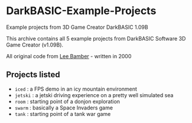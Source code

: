 # DarkBASIC-Example-Projects
Example projects from 3D Game Creator DarkBASIC 1.09B

This archive contains all 5 example projects from DarkBASIC Software 3D Game Creator (v1.09B).

All original code from [Lee Bamber](https://github.com/LeeBamberTGC) - written in 2000

## Projects listed
- <code>iced</code> : a FPS demo in an icy mountain environment
- <code>jetski</code> : a jetski driving experience on a pretty well simulated sea
- <code>room</code> : starting point of a donjon exploration
- <code>swarm</code> : basically a Space Invaders game
- <code>tank</code> : starting point of a tank war game
